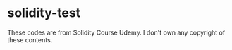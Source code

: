 # solidity-test

These codes are from Solidity Course Udemy.
I don't own any copyright of these contents.
